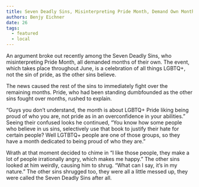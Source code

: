 ```yaml
---
title: Seven Deadly Sins, Misinterpreting Pride Month, Demand Own Months
authors: Benjy Eichner
date: 26
tags:
  - featured
  - local
---
```


An argument broke out recently among the Seven Deadly Sins, who misinterpreting Pride Month, all demanded months of their own. The event, which takes place throughout June, is a celebration of all things LGBTQ+, not the sin of pride, as the other sins believe. 

The news caused the rest of the sins to immediately fight over the remaining months. Pride, who had been standing dumbfounded as the other sins fought over months, rushed to explain. 

“Guys you don’t understand, the month is about LGBTQ+ Pride liking being proud of who you are, not pride as in an overconfidence in your abilities.” Seeing their confused looks he continued, “You know how some people who believe in us sins, selectively use that book to justify their hate for certain people? Well LGTBTQ+ people are one of those groups, so they have a month dedicated to being proud of who they are.”

Wrath at that moment decided to chime in “I like those people, they make a lot of people irrationally angry, which makes me happy.” The other sins looked at him weirdly, causing him to shrug. “What can I say, it’s in my nature.” The other sins shrugged too, they were all a little messed up, they were called the Seven Deadly Sins after all.


